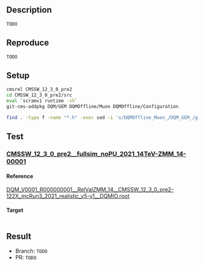 ## Description
`TODO`

## Reproduce
`TODO`

## Setup
```bash
cmsrel CMSSW_12_3_0_pre2
cd CMSSW_12_3_0_pre2/src
eval `scramv1 runtime -sh`
git-cms-addpkg DQM/GEM DQMOffline/Muon DQMOffline/Configuration
```

```bash
find . -type f -name "*.h" -exec sed -i 's/DQMOffline_Muon_/DQM_GEM_/g' {} +
```

## Test

### [CMSSW_12_3_0_pre2__fullsim_noPU_2021_14TeV-ZMM_14-00001](https://cms-pdmv.cern.ch/relval/relvals?prepid=CMSSW_12_3_0_pre2__fullsim_noPU_2021_14TeV-ZMM_14-00001&shown=1023&page=0&limit=50)
#### Reference
[DQM_V0001_R000000001__RelValZMM_14__CMSSW_12_3_0_pre2-122X_mcRun3_2021_realistic_v5-v1__DQMIO.root](https://cmsweb.cern.ch/dqm/relval/data/browse/ROOT/RelVal/CMSSW_12_3_x/DQM_V0001_R000000001__RelValZMM_14__CMSSW_12_3_0_pre2-122X_mcRun3_2021_realistic_v5-v1__DQMIO.root)

#### Target
```console
```

## Result
- Branch: `TODO`
- PR: `TODO`
